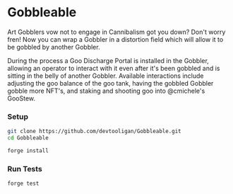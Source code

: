 # Gobbleable

Art Gobblers vow not to engage in Cannibalism got you down?  Don't worry fren!  Now you can wrap a Gobbler in a distortion field which will allow it to be gobbled by another Gobbler.

During the process a Goo Discharge Portal is installed in the Gobbler, allowing an operator to interact with it even after it's been gobbled and is sitting in the belly of another Gobbler.  Available interactions include adjusting the goo balance of the goo tank, having the gobbled Gobbler gobble more NFT's, and staking and shooting goo into @cmichele's GooStew.

### Setup

```sh
git clone https://github.com/devtooligan/Gobbleable.git
cd Gobbleable
```

```sh
forge install
```


### Run Tests

```sh
forge test
```
